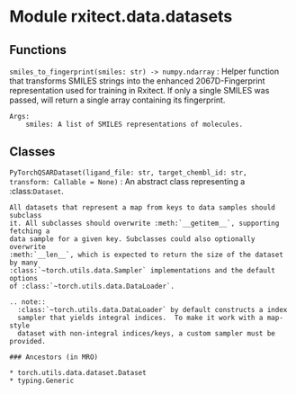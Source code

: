 Module rxitect.data.datasets
============================

Functions
---------

    
`smiles_to_fingerprint(smiles: str) ‑> numpy.ndarray`
:   Helper function that transforms SMILES strings into
    the enhanced 2067D-Fingerprint representation used for training in Rxitect.
    If only a single SMILES was passed, will return a single array containing
    its fingerprint.
    
    Args:
        smiles: A list of SMILES representations of molecules.

Classes
-------

`PyTorchQSARDataset(ligand_file: str, target_chembl_id: str, transform: Callable = None)`
:   An abstract class representing a :class:`Dataset`.
    
    All datasets that represent a map from keys to data samples should subclass
    it. All subclasses should overwrite :meth:`__getitem__`, supporting fetching a
    data sample for a given key. Subclasses could also optionally overwrite
    :meth:`__len__`, which is expected to return the size of the dataset by many
    :class:`~torch.utils.data.Sampler` implementations and the default options
    of :class:`~torch.utils.data.DataLoader`.
    
    .. note::
      :class:`~torch.utils.data.DataLoader` by default constructs a index
      sampler that yields integral indices.  To make it work with a map-style
      dataset with non-integral indices/keys, a custom sampler must be provided.

    ### Ancestors (in MRO)

    * torch.utils.data.dataset.Dataset
    * typing.Generic